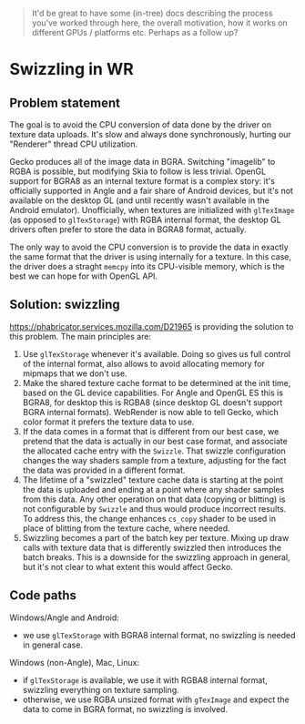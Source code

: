 > It'd be great to have some (in-tree) docs describing the process you've worked through here, the overall motivation, how it works on different GPUs / platforms etc. Perhaps as a follow up?

# Swizzling in WR

## Problem statement

The goal is to avoid the CPU conversion of data done by the driver on texture data uploads. It's slow and always done synchronously, hurting our "Renderer" thread CPU utilization.

Gecko produces all of the image data in BGRA. Switching "imagelib" to RGBA is possible, but modifying Skia to follow is less trivial.
OpenGL support for BGRA8 as an internal texture format is a complex story: it's officially supported in Angle and a fair share of Android devices, but it's not available on the desktop GL (and until recently wasn't available in the Android emulator). Unofficially, when textures are initialized with `glTexImage` (as opposed to `glTexStorage`) with RGBA internal format, the desktop GL drivers often prefer to store the data in BGRA8 format, actually.

The only way to avoid the CPU conversion is to provide the data in exactly the same format that the driver is using internally for a texture. In this case, the driver does a straght `memcpy` into its CPU-visible memory, which is the best we can hope for with OpenGL API.

## Solution: swizzling

https://phabricator.services.mozilla.com/D21965 is providing the solution to this problem. The main principles are:

  1. Use `glTexStorage` whenever it's available. Doing so gives us full control of the internal format, also allows to avoid allocating memory for mipmaps that we don't use.
  2. Make the shared texture cache format to be determined at the init time, based on the GL device capabilities. For Angle and OpenGL ES this is BGRA8, for desktop this is RGBA8 (since desktop GL doesn't support BGRA internal formats). WebRender is now able to tell Gecko, which color format it prefers the texture data to use.
  3. If the data comes in a format that is different from our best case, we pretend that the data is actually in our best case format, and associate the allocated cache entry with the `Swizzle`. That swizzle configuration changes the way shaders sample from a texture, adjusting for the fact the data was provided in a different format.
  4. The lifetime of a "swizzled" texture cache data is starting at the point the data is uploaded and ending at a point where any shader samples from this data. Any other operation on that data (copying or blitting) is not configurable by `Swizzle` and thus would produce incorrect results. To address this, the change enhances `cs_copy` shader to be used in place of blitting from the texture cache, where needed.
  5. Swizzling becomes a part of the batch key per texture. Mixing up draw calls with texture data that is differently swizzled then introduces the batch breaks. This is a downside for the swizzling approach in general, but it's not clear to what extent this would affect Gecko.

## Code paths

Windows/Angle and Android:
  - we use `glTexStorage` with BGRA8 internal format, no swizzling is needed in general case.

Windows (non-Angle), Mac, Linux:
  - if `glTexStorage` is available, we use it with RGBA8 internal format, swizzling everything on texture sampling.
  - otherwise, we use RGBA unsized format with `gTexImage` and expect the data to come in BGRA format, no swizzling is involved.
